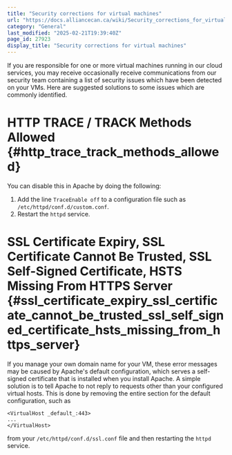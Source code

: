 ```yaml
---
title: "Security corrections for virtual machines"
url: "https://docs.alliancecan.ca/wiki/Security_corrections_for_virtual_machines"
category: "General"
last_modified: "2025-02-21T19:39:40Z"
page_id: 27923
display_title: "Security corrections for virtual machines"
---
```


If you are responsible for one or more virtual machines running in our cloud services, you may receive occasionally receive communications from our security team containing a list of security issues which have been detected on your VMs. Here are suggested solutions to some issues which are commonly identified.

# HTTP TRACE / TRACK Methods Allowed {#http_trace_track_methods_allowed}

You can disable this in Apache by doing the following:

1.  Add the line `TraceEnable off` to a configuration file such as `/etc/httpd/conf.d/custom.conf`.
2.  Restart the `httpd` service.

# SSL Certificate Expiry, SSL Certificate Cannot Be Trusted, SSL Self-Signed Certificate, HSTS Missing From HTTPS Server {#ssl_certificate_expiry_ssl_certificate_cannot_be_trusted_ssl_self_signed_certificate_hsts_missing_from_https_server}

If you manage your own domain name for your VM, these error messages may be caused by Apache\'s default configuration, which serves a self-signed certificate that is installed when you install Apache. A simple solution is to tell Apache to not reply to requests other than your configured virtual hosts. This is done by removing the entire section for the default configuration, such as

    <VirtualHost _default_:443>
    ...
    </VirtualHost>

from your `/etc/httpd/conf.d/ssl.conf` file and then restarting the `httpd` service.
